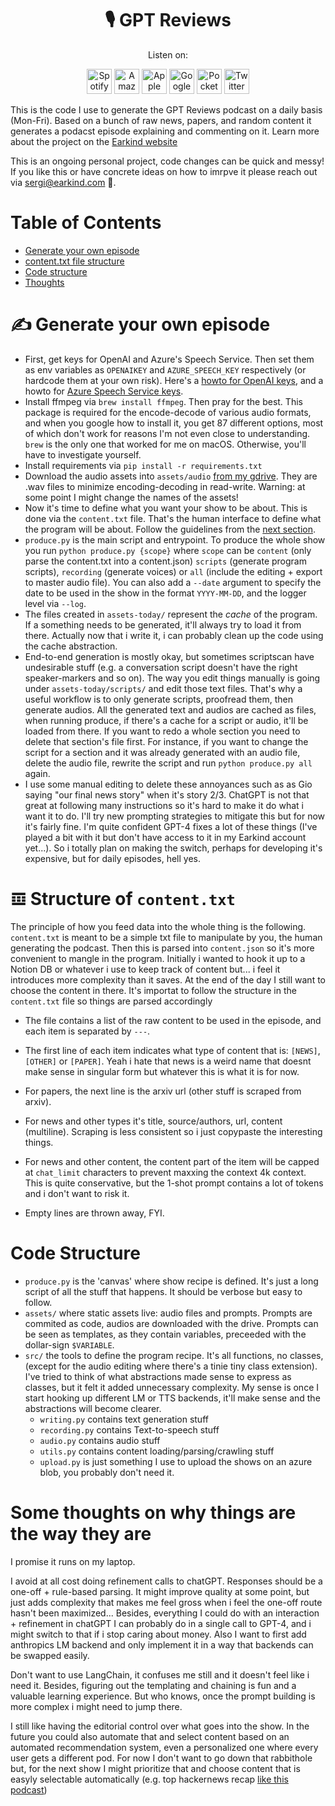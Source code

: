 <h1 align="center">🎙️ GPT Reviews</h1>
<p align="center">
Listen on:

<p align="center">
  <a href="https://open.spotify.com/show/2xvBhAct7kGYd6h9b8txhq?si=a36ba38be6074150"><img src="https://upload.wikimedia.org/wikipedia/commons/thumb/1/19/Spotify_logo_without_text.svg/1024px-Spotify_logo_without_text.svg.png" alt="Spotify" height="40"></a> 
  <a href="https://music.amazon.co.uk/podcasts/b32e4420-6d57-44ed-915d-e68316217df6/gpt-reviews"><img src="https://nwhn.org/wp-content/uploads/2022/05/amazon-prime-music-logo.png" alt="Amazon" height="40"></a>
  <a href="https://podcasts.apple.com/es/podcast/gpt-reviews/id1687287441"><img src="https://upload.wikimedia.org/wikipedia/commons/thumb/e/e7/Podcasts_%28iOS%29.svg/1024px-Podcasts_%28iOS%29.svg.png" alt="Apple" height="40"></a>
  <a href="https://podcasts.google.com/feed/aHR0cHM6Ly9hbmNob3IuZm0vcy9lMDgwOWM0OC9wb2RjYXN0L3Jzcw"><img src="https://upload.wikimedia.org/wikipedia/commons/thumb/2/25/Google_Podcasts_icon.svg/1200px-Google_Podcasts_icon.svg.png" alt="Google" height="40"></a>
  <a href="https://pca.st/hxzcjo0l"><img src="https://pocketcastsblog.files.wordpress.com/2022/02/cropped-pocketcasts-favicon-512x512-1.png?w=240" alt="Pocketcasts" class="xbGufb" height="40"></a>
  <a href="https://twitter.com/earkind"><img src="https://upload.wikimedia.org/wikipedia/commons/thumb/6/6f/Logo_of_Twitter.svg/512px-Logo_of_Twitter.svg.png?20220821125553" alt="Twitter" height="40"></a>
</p>


This is the code I use to generate the GPT Reviews podcast on a daily basis (Mon-Fri).
Based on a bunch of raw news, papers, and random content it generates a podacst episode explaining and commenting on it.
Learn more about the project on the [Earkind website](https://www.earkind.com)

This is an ongoing personal project, code changes can be quick and messy! If you like this or have concrete ideas on how to imrpve it please reach out via [sergi@earkind.com](mailto:sergi@earkind.com) 🫶.

# Table of Contents

- [Generate your own episode](#✍️-generate-your-own-episode)
- [content.txt file structure](#𝌞-structure-of-contenttxt)
- [Code structure](#code-structure)
- [Thoughts](#some-thoughts-on-why-things-are-the-way-they-are)

# ✍️ Generate your own episode

- First, get keys for OpenAI and Azure's Speech Service. Then set them as env variables as `OPENAIKEY` and `AZURE_SPEECH_KEY` respectively (or hardcode them at your own risk). Here's a [howto for OpenAI keys](https://www.howtogeek.com/885918/how-to-get-an-openai-api-key/), and a howto for [Azure Speech Service keys](https://learn.microsoft.com/en-us/azure/cognitive-services/speech-service/get-started-speech-to-text).
- Install ffmpeg via `brew install ffmpeg`. Then pray for the best. This package is required for the encode-decode of various audio formats, and when you google how to install it, you get 87 different options, most of which don't work for reasons I'm not even close to understanding. `brew` is the only one that worked for me on macOS. Otherwise, you'll have to investigate yourself.
- Install requirements via `pip install -r requirements.txt`
- Download the audio assets into `assets/audio` [from my gdrive](https://drive.google.com/drive/folders/1XJpVxs0uN9zCgUnUov5mmCf6ooLyZBmM?usp=share_link). They are .wav files to minimize encoding-decoding in read-write. Warning: at some point I might change the names of the assets!
- Now it's time to define what you want your show to be about. This is done via the `content.txt` file. That's the human interface to define what the program will be about. Follow the guidelines from the [next section](#𝌞-structure-of-contenttxt).
- `produce.py` is the main script and entrypoint. To produce the whole show you run `python produce.py {scope}` where `scope` can be `content` (only parse the content.txt into a content.json) `scripts` (generate program scripts), `recording` (generate voices) or `all` (include the editing + export to master audio file). You can also add a `--date` argument to specify the date to be used in the show in the format `YYYY-MM-DD`, and the logger level via `--log`.
- The files created in `assets-today/` represent the _cache_ of the program. If a something needs to be generated, it'll always try to load it from there. Actually now that i write it, i can probably clean up the code using the cache abstraction.
- End-to-end generation is mostly okay, but sometimes scriptscan have undesirable stuff (e.g. a conversation script doesn't have the right speaker-markers and so on). The way you edit things manually is going under `assets-today/scripts/` and edit those text files. That's why a useful workflow is to only generate scripts, proofread them, then generate audios. All the generated text and audios are cached as files, when running produce, if there's a cache for a script or audio, it'll be loaded from there. If you want to redo a whole section you need to delete that section's file first. For instance, if you want to change the script for a section and it was already generated with an audio file, delete the audio file, rewrite the script and run `python produce.py all` again.
- I use some manual editing to delete these annoyances such as as Gio saying "our final news story" when it's story 2/3. ChatGPT is not that great at following many instructions so it's hard to make it do what i want it to do. I'll try new prompting strategies to mitigate this but for now it's fairly fine. I'm quite confident GPT-4 fixes a lot of these things (I've played a bit with it but don't have access to it in my Earkind account yet...). So i totally plan on making the switch, perhaps for developing it's expensive, but for daily episodes, hell yes.


# 𝌞 Structure of `content.txt`
The principle of how you feed data into the whole thing is the following.
`content.txt` is meant to be a simple txt file to manipulate by you, the human generating the podcast.
Then this is parsed into `content.json` so it's more convenient to mangle in the program.
Initially i wanted to hook it up to a Notion DB or whatever i use to keep track of content but... i feel it introduces more complexity than it saves.
At the end of the day I still want to choose the content in there.
It's importat to follow the structure in the `content.txt` file so things are parsed accordingly
- The file contains a list of the raw content to be used in the episode, and each item is separated by `---`.
- The first line of each item indicates what type of content that is: `[NEWS]`, `[OTHER]` or `[PAPER]`. Yeah i hate that news is a weird name that doesnt make sense in singular form but whatever this is what it is for now.
- For papers, the next line is the arxiv url (other stuff is scraped from arxiv).
- For news and other types it's title, source/authors, url, content (multiline). Scraping is less consistent so i just copypaste the interesting things.
- For news and other content, the content part of the item will be capped at `chat_limit` characters to prevent maxxing the context 4k context. This is quite conservative, but the 1-shot prompt contains a lot of tokens and i don't want to risk it.

- Empty lines are thrown away, FYI.

# Code Structure

- `produce.py` is the 'canvas' where show recipe is defined. It's just a long script of all the stuff that happens. It should be verbose but easy to follow.
- `assets/` where static assets live: audio files and prompts. Prompts are commited as code, audios are downloaded with the drive. Prompts can be seen as templates, as they contain variables, preceeded with the dollar-sign `$VARIABLE`. 
- `src/` the tools to define the program recipe. It's all functions, no classes, (except for the audio editing where there's a tinie tiny class extension).
I've tried to think of what abstractions made sense to express as classes, but it felt it added unnecessary complexity. My sense is once I start hooking up different LM or TTS backends, it'll make sense and the abstractions will become clearer.
  - `writing.py` contains text generation stuff
  - `recording.py` contains Text-to-speech stuff
  - `audio.py` contains audio stuff
  - `utils.py` contains content loading/parsing/crawling stuff
  - `upload.py` is just something I use to upload the shows on an azure blob, you probably don't need it.

# Some thoughts on why things are the way they are

I promise it runs on my laptop.

I avoid at all cost doing refinement calls to chatGPT. Responses should be a one-off + rule-based parsing. It might improve quality at some point, but just adds complexity that makes me feel gross when i feel the one-off route hasn't been maximized... Besides, everything I could do with an interaction + refinement in chatGPT I can probably do in a single call to GPT-4, and i might switch to that if i stop caring about money. Also I want to first add anthropics LM backend and only implement it in a way that backends can be swapped easily.

Don't want to use LangChain, it confuses me still and it doesn't feel like i need it. Besides, figuring out the templating and chaining is fun and a valuable learning experience. But who knows, once the prompt building is more complex i might need to jump there.

I still like having the editorial control over what goes into the show. In the future you could also automate that and select content based on an automated recommendation system, even a personalized one where every user gets a different pod.
For now I don't want to go down that rabbithole but, for the next show I might prioritize that and choose content that is easyly selectable automatically (e.g. top hackernews recap [like this podcast](https://foundr.ai/product/hacker-news-recap))
